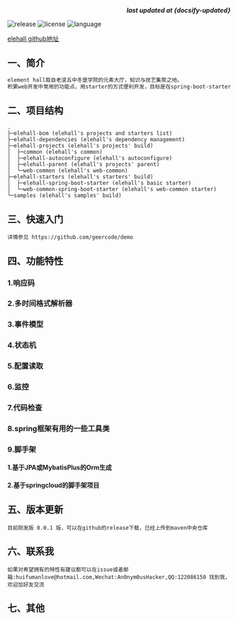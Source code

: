<p align="right"><b><em>last updated at {docsify-updated}</em></b></p>

![release](https://img.shields.io/github/release/geercode/elehall.svg)
![license](https://img.shields.io/badge/license-Apache--2.0-blue.svg)
![language](https://img.shields.io/badge/language-java-blue.svg)

[elehall github地址](https://github.com/geercode/elehall)

## 一、简介

```markdown
element hall取自老滚五中冬堡学院的元素大厅，知识与技艺集聚之地。
积累web开发中常用的功能点，用starter的方式便利开发，目标是在spring-boot-starter的基础上进一步完善为最佳实践。
```

## 二、项目结构

```
.
├─elehall-bom (elehall's projects and starters list)
├─elehall-dependencies (elehall's dependency management)
├─elehall-projects (elehall's projects' build)
│  ├─common (elehall's common)
│  ├─elehall-autoconfigure (elehall's autoconfigure)
│  ├─elehall-parent (elehall's projects' parent)
│  └─web-common (elehall's web-common)
├─elehall-starters (elehall's starters' build)
│  ├─elehall-spring-boot-starter (elehall's basic starter)
│  └─web-common-spring-boot-starter (elehall's web-common starter)
└─samples (elehall's samples' build)
```

## 三、快速入门

```
详情参见 https://github.com/geercode/demo
```

## 四、功能特性

### 1.响应码

### 2.多时间格式解析器

### 3.事件模型

### 4.状态机

### 5.配置读取

### 6.监控

### 7.代码检查

### 8.spring框架有用的一些工具类

### 9.脚手架

#### 1.基于JPA或MybatisPlus的Orm生成

#### 2.基于springcloud的脚手架项目

## 五、版本更新

```
目前刚发版 0.0.1 版，可以在github的release下载，已经上传到maven中央仓库
```

## 六、联系我

```
如果对希望拥有的特性有建议都可以在issue或者邮箱:huifumanlove@hotmail.com,Wechat:An0nym0usHacker,QQ:122086150 找到我，欢迎加好友交流
```

## 七、其他

```

```